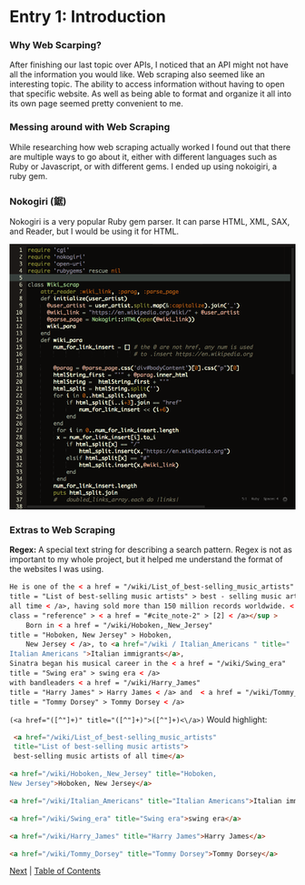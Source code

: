 # Entry 1: Introduction
### Why Web Scarping? 

   After finishing our last topic over APIs, I noticed that an API might not have all the information you would like. Web scraping also seemed like an interesting topic. The ability to access information without having to open that specific website. As well as being able to format and organize it all into its own page seemed pretty convenient to me.

### Messing around with Web Scraping

   While researching how web scraping actually worked I found out that there are multiple ways to go about it, either with different languages such as Ruby or Javascript, or with different gems. I ended up using nokoigiri, a ruby gem.

### Nokogiri (鋸)

   Nokogiri is a very popular Ruby gem parser. It can parse HTML, XML, SAX, and Reader, but I would be using it for HTML.

<img src="../images/noko-code.png"/>

### Extras to Web Scraping

**Regex:** A special text string for describing a search pattern.
   Regex is not as important to my whole project, but it helped me understand the format of the websites I was using.

```HTML
He is one of the < a href = "/wiki/List_of_best-selling_music_artists"
title = "List of best-selling music artists" > best - selling music artists of
all time < /a>, having sold more than 150 million records worldwide. < sup id = "cite_ref-2"
class = "reference" > < a href = "#cite_note-2" > [2] < /a></sup >
    Born in < a href = "/wiki/Hoboken,_New_Jersey"
title = "Hoboken, New Jersey" > Hoboken,
    New Jersey < /a>, to <a href="/wiki / Italian_Americans " title="
Italian Americans ">Italian immigrants</a>, 
Sinatra began his musical career in the < a href = "/wiki/Swing_era"
title = "Swing era" > swing era < /a> 
with bandleaders < a href = "/wiki/Harry_James"
title = "Harry James" > Harry James < /a> and  < a href = "/wiki/Tommy_Dorsey"
title = "Tommy Dorsey" > Tommy Dorsey < /a>
```
`(<a href="([^"]+)" title="([^"]+)">([^"]+)<\/a>)` Would highlight: 
```HTML
 <a href="/wiki/List_of_best-selling_music_artists" 
 title="List of best-selling music artists">
 best-selling music artists of all time</a>
```
```HTML
<a href="/wiki/Hoboken,_New_Jersey" title="Hoboken, 
New Jersey">Hoboken, New Jersey</a>
```
```HTML
<a href="/wiki/Italian_Americans" title="Italian Americans">Italian immigrants</a>, 
```
```HTML
<a href="/wiki/Swing_era" title="Swing era">swing era</a>
```
```HTML
<a href="/wiki/Harry_James" title="Harry James">Harry James</a>
```
```HTML
<a href="/wiki/Tommy_Dorsey" title="Tommy Dorsey">Tommy Dorsey</a>
```

[Next](/entry-2.md) | [Table of Contents](../README.md)